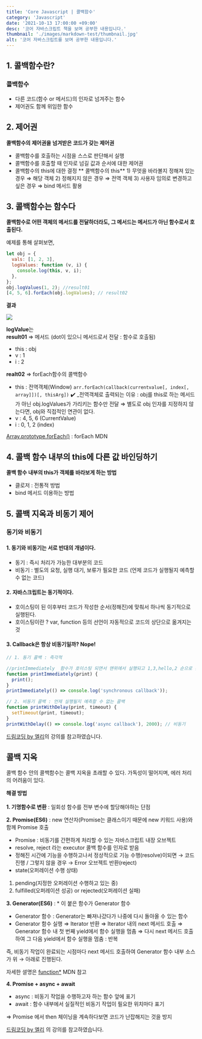 ```yaml
---
title: 'Core Javascript | 콜백함수'
category: 'Javascript'
date: '2021-10-13 17:00:00 +09:00'
desc: '코어 자바스크립트 책을 보며 공부한 내용입니다.'
thumbnail: './images/markdown-test/thumbnail.jpg'
alt: '코어 자바스크립트를 보며 공부한 내용입니다.'
---
```


## 1. 콜백함수란?

### 콜백함수

- 다른 코드(함수 or 메서드)의 인자로 넘겨주는 함수
- 제어권도 함께 위임한 함수

## 2. 제어권

**콜백함수의 제어권을 넘겨받은 코드가 갖는 제어권**

- 콜백함수를 호출하는 시점을 스스로 판단해서 실행
- 콜백함수를 호출할 때 인자로 넘길 값과 순서에 대한 제어권
- 콜백함수의 this에 대한 결정
  ** 콜백함수의 this** 1) 무엇을 바라볼지 정해져 있는 경우 ⇒ 해당 객체 2) 정해지지 않은 경우 ⇒ 전역 객체 3) 사용자 임의로 변경하고 싶은 경우 ⇒ bind 메서드 활용

## 3. 콜백함수는 함수다

**콜백함수로 어떤 객체의 메서드를 전달하더라도, 그 메서드는 메서드가 아닌 함수로서 호출된다.**

예제를 통해 살펴보면,

```js
let obj = {
  vals: [1, 2, 3],
  logValues: function (v, i) {
    console.log(this, v, i);
  },
};
obj.logValues(1, 2); //result01
[4, 5, 6].forEach(obj.logValues); // result02
```

**결과**

![](https://images.velog.io/images/e_soojeong/post/d32471d7-4097-4b9c-8d8a-3609f81f3fa1/Untitled.png)

**logValue**는 <br/>
**result01** ⇒ 메서드 (dot이 있으니 메서드로서 전달 : 함수로 호출됨)

- this : obj
- v : 1
- i : 2

**realt02** ⇒ forEach함수의 콜백함수

- this : 전역객체(Window)
  `arr.forEach(callback(currentvalue[, index[, array]])[, thisArg])`
  ✔️ \_전역객체로 출력되는 이유 : obj를 this로 하는 메서드가 아닌 obj.logValues가 가리키는 함수만 전달 ⇒ 별도로 obj 인자를 지정하지 않는다면, obj와 직접적인 연관이 없다.
- v : 4, 5, 6 (CurrentValue)
- i : 0, 1, 2 (index)

[Array.prototype.forEach()](https://developer.mozilla.org/ko/docs/Web/JavaScript/Reference/Global_Objects/Array/forEach) : forEach MDN

## 4. 콜백 함수 내부의 this에 다른 값 바인딩하기

**콜백 함수 내부의 this가 객체를 바라보게 하는 방법**

- 클로저 : 전통적 방법
- bind 메서드 이용하는 방법

## 5. 콜백 지옥과 비동기 제어

### 동기와 비동기

#### 1. 동기와 비동기는 서로 반대의 개념이다.

- 동기 : 즉시 처리가 가능한 대부분의 코드
- 비동기 : 별도의 요청, 실행 대기, 보류가 필요한 코드 (언제 코드가 실행될지 예측할 수 없는 코드)

#### 2. 자바스크립트는 동기적이다.

- 호이스팅이 된 이후부터 코드가 작성한 순서(정해진)에 맞춰서 하나씩 동기적으로 실행된다.
- 호이스팅이란 ? var, function 등의 선언이 자동적으로 코드의 상단으로 옮겨지는 것

#### 3. Callback은 항상 비동기일까? Nope!

```js
// 1. 동기 콜백 : 즉각적

//printImmediately  함수가 호이스팅 되면서 맨위에서 실행되고 1,3,hello,2 순으로 콘솔 확인
function printImmediately(print) {
  print();
}
printImmediately(() => console.log('synchronous callback'));

// 2. 비동기 콜백 : 언제 실행될지 예측할 수 없는 콜백
function printWithDelay(print, timeout) {
  setTimeout(print, timeout);
}
printWithDelay(() => console.log('async callback'), 2000); // 비동기
```

[드림코딩 by 엘리](https://www.youtube.com/watch?v=s1vpVCrT8f4&feature=youtu.be)의 강의를 참고하였습니다.

## 콜백 지옥

콜백 함수 안의 콜백함수는 콜백 지옥을 초래할 수 있다. 가독성이 떨어지며, 에러 처리의 어려움이 있다.

**해결 방법**<br/><br/>
**1. 기명함수로 변환** : 일회성 함수를 전부 변수에 할당해야하는 단점

**2. Promise(ES6)** : new 연산자(Promise는 클래스이기 때문에 new 키워드 사용)와 함께 Promise 호출

- Promise : 비동기를 간편하게 처리할 수 있는 자바스크립트 내장 오브젝트
- resolve, reject 라는 executor 콜백 함수를 인자로 받음
- 정해진 시간에 기능을 수행하고나서 정상적으로 기능 수행(resolve)이되면 → 코드 진행 / 그렇지 않을 경우 → Error 오브젝트 반환(reject)
- state(오퍼레이션 수행 상태)

1.  pending(지정한 오퍼레이션 수행하고 있는 중)
2.  fulfilled(오퍼레이션 성공) or rejected(오퍼레이션 실패)

**3. Generator(ES6)** : \* 이 붙은 함수가 Generator 함수

- Generator 함수 : Generator는 빠져나갔다가 나중에 다시 돌아올 수 있는 함수
- Generator 함수 실행 ⇒ Iterator 반환 ⇒ Iterator 내의 next 메서드 호출 ⇒ Generator 함수 내 첫 번째 yield에서 함수 실행을 멈춤
  ⇒ 다시 next 메서드 호출하여 그 다음 yield에서 함수 실행을 멈춤 : 반복

즉, 비동기 작업이 완료되는 시점마다 next 메서드 호출하여 Generator 함수 내부 소스가 위 → 아래로 진행된다.

자세한 셜명은 [function\*](https://developer.mozilla.org/ko/docs/Web/JavaScript/Reference/Statements/function*) MDN 참고

**4. Promise + async + await**

- async : 비동기 작업을 수행하고자 하는 함수 앞에 표기
- await : 함수 내부에서 실질적인 비동기 작업이 필요한 위치마다 표기

⇒ Promise 에서 then 체이닝을 계속하다보면 코드가 난잡해지는 것을 방지

[드림코딩 by 엘리](https://youtu.be/aoQSOZfz3vQ) 의 강의를 참고하였습니다.
